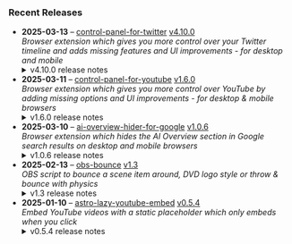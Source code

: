 ### Recent Releases

<!-- RECENT_RELEASES -->
<ul>
<li>
  <strong>2025-03-13</strong> – <a href="https://github.com/insin/control-panel-for-twitter">control-panel-for-twitter</a> <a href="https://github.com/insin/control-panel-for-twitter/releases/tag/v4.10.0">v4.10.0</a>
  <div><em>Browser extension which gives you more control over your Twitter timeline and adds missing features and UI improvements - for desktop and mobile</em></div>
  <details><summary>v4.10.0 release notes</summary><p>Visit the <a href="https://soitis.dev/control-panel-for-twitter" rel="nofollow">Control Panel for Twitter website</a> for installation links, more information about the extension, and FAQs. Follow <a href="https://twitter.com/ControlPanelFT" rel="nofollow">@ControlPanelFT</a> on Twitter or <a href="https://bsky.app/profile/soitis.dev" rel="nofollow">@soitis.dev</a> on Bluesky for updates.</p>
<h2>Changes</h2>
<ul>
<li>Added an option to hide Grok Tweets</li>
<li>Fixed the restored Twitter reply box placeholder for Japanese and a few other languages</li>
<li>Fixed restoring Twitter placeholders in the desktop Compose Tweet modal after using Drafts/Media/GIF search/Schedule</li>
<li>Fixed the empty title on the Messages page on desktop causing bugs on the next page you visit (e.g. For you timeline re-appearing in Home)</li>
<li>Removed top-level toggles for some groups of options in the options page</li>
</ul>
<h2>Availability</h2>

<p>This version is available for the following browsers:</p>
<p><a href="https://apps.apple.com/app/id1668516167?platform=iphone" title="Safari on iOS" rel="nofollow"><img src="https://private-user-images.githubusercontent.com/226692/407979936-2370f4ea-3362-4b75-b52d-0e99dcae13f6.png?jwt=eyJhbGciOiJIUzI1NiIsInR5cCI6IkpXVCJ9.eyJpc3MiOiJnaXRodWIuY29tIiwiYXVkIjoicmF3LmdpdGh1YnVzZXJjb250ZW50LmNvbSIsImtleSI6ImtleTUiLCJleHAiOjE3NDQxMzIyNTMsIm5iZiI6MTc0NDEzMTk1MywicGF0aCI6Ii8yMjY2OTIvNDA3OTc5OTM2LTIzNzBmNGVhLTMzNjItNGI3NS1iNTJkLTBlOTlkY2FlMTNmNi5wbmc_WC1BbXotQWxnb3JpdGhtPUFXUzQtSE1BQy1TSEEyNTYmWC1BbXotQ3JlZGVudGlhbD1BS0lBVkNPRFlMU0E1M1BRSzRaQSUyRjIwMjUwNDA4JTJGdXMtZWFzdC0xJTJGczMlMkZhd3M0X3JlcXVlc3QmWC1BbXotRGF0ZT0yMDI1MDQwOFQxNzA1NTNaJlgtQW16LUV4cGlyZXM9MzAwJlgtQW16LVNpZ25hdHVyZT04ODYzZTk1ZGU1NjdiMGI0MGYwOTE1YzcxZDVhODA3MGQ4OTAwNzc0M2ZiNTI0YjY1YTYwNTZhMGZjYzI2OTU0JlgtQW16LVNpZ25lZEhlYWRlcnM9aG9zdCJ9.JCBDyAQ2DqhDAMNW1a6x0FwcS2S1cszY5xxnU70SIls" alt="Safari on iOS" content-type-secured-asset="image/png" secured-asset-link="" style="max-width: 100%;"></a> <a href="https://apps.apple.com/app/id1668516167?platform=mac" title="Safari on macOS" rel="nofollow"><img src="https://private-user-images.githubusercontent.com/226692/407980194-5521baec-f246-4a91-9615-ef602e3743b5.png?jwt=eyJhbGciOiJIUzI1NiIsInR5cCI6IkpXVCJ9.eyJpc3MiOiJnaXRodWIuY29tIiwiYXVkIjoicmF3LmdpdGh1YnVzZXJjb250ZW50LmNvbSIsImtleSI6ImtleTUiLCJleHAiOjE3NDQxMzIyNTMsIm5iZiI6MTc0NDEzMTk1MywicGF0aCI6Ii8yMjY2OTIvNDA3OTgwMTk0LTU1MjFiYWVjLWYyNDYtNGE5MS05NjE1LWVmNjAyZTM3NDNiNS5wbmc_WC1BbXotQWxnb3JpdGhtPUFXUzQtSE1BQy1TSEEyNTYmWC1BbXotQ3JlZGVudGlhbD1BS0lBVkNPRFlMU0E1M1BRSzRaQSUyRjIwMjUwNDA4JTJGdXMtZWFzdC0xJTJGczMlMkZhd3M0X3JlcXVlc3QmWC1BbXotRGF0ZT0yMDI1MDQwOFQxNzA1NTNaJlgtQW16LUV4cGlyZXM9MzAwJlgtQW16LVNpZ25hdHVyZT1mYzI0YzZlNWIxOWRjZDE0MmI3NWQzOGJjZTU1NGE2YmUzYjFkMzM3ODFkMzkwNjljMzg3ZDhjODQ5ZTEyY2I0JlgtQW16LVNpZ25lZEhlYWRlcnM9aG9zdCJ9.lj2aqoKzBAx9YKHskcvEbe6jaM-Z7Osh8iyIQviVCm0" alt="Safari on macOS)" content-type-secured-asset="image/png" secured-asset-link="" style="max-width: 100%;"></a> <a href="https://microsoftedge.microsoft.com/addons/detail/control-panel-for-twitter/foccddlibbeccjiobcnakipdpkjiijjp" title="Edge and Edge Canary on Android" rel="nofollow"><img src="https://user-images.githubusercontent.com/226692/212897573-34b1af0a-dc5a-4aa2-a1e7-ca85d3823f9f.png" alt="Edge and Edge Canary on Android" style="max-width: 100%;"></a> <a href="https://chromewebstore.google.com/detail/control-panel-for-twitter/kpmjjdhbcfebfjgdnpjagcndoelnidfj" title="Google Chrome and Chromium-based browsers" rel="nofollow"><img src="https://user-images.githubusercontent.com/226692/212897023-9e66b1b0-e1cd-44df-a4f2-3d5bda80c5f8.png" alt="Google Chrome and Chromium-based browsers" style="max-width: 100%;"></a> <a href="https://addons.mozilla.org/firefox/addon/control-panel-for-twitter/" title="Firefox and Firefox for Android" rel="nofollow"><img src="https://user-images.githubusercontent.com/226692/212897487-f3993495-2032-44a4-b0c6-1bd1d9cc56dd.png" alt="Firefox and Firefox for Android" style="max-width: 100%;"></a></p>
<h2>Donate</h2>
<p>Support Control Panel for Twitter development with a tip:</p>
<p><a href="https://ko-fi.com/jbscript" rel="nofollow"><img src="https://private-user-images.githubusercontent.com/226692/330361609-c318a7d3-695e-448d-af15-ef0b934ae168.png?jwt=eyJhbGciOiJIUzI1NiIsInR5cCI6IkpXVCJ9.eyJpc3MiOiJnaXRodWIuY29tIiwiYXVkIjoicmF3LmdpdGh1YnVzZXJjb250ZW50LmNvbSIsImtleSI6ImtleTUiLCJleHAiOjE3NDQxMzIyNTMsIm5iZiI6MTc0NDEzMTk1MywicGF0aCI6Ii8yMjY2OTIvMzMwMzYxNjA5LWMzMThhN2QzLTY5NWUtNDQ4ZC1hZjE1LWVmMGI5MzRhZTE2OC5wbmc_WC1BbXotQWxnb3JpdGhtPUFXUzQtSE1BQy1TSEEyNTYmWC1BbXotQ3JlZGVudGlhbD1BS0lBVkNPRFlMU0E1M1BRSzRaQSUyRjIwMjUwNDA4JTJGdXMtZWFzdC0xJTJGczMlMkZhd3M0X3JlcXVlc3QmWC1BbXotRGF0ZT0yMDI1MDQwOFQxNzA1NTNaJlgtQW16LUV4cGlyZXM9MzAwJlgtQW16LVNpZ25hdHVyZT02YWM5ZTMxNzhkNGUxM2YxZDY4MThjZTVmNTMxYTc4YWU0YTdiYWVmZmZhZDI2YmI3MTA5ZGQxZmE1NDI5MzlkJlgtQW16LVNpZ25lZEhlYWRlcnM9aG9zdCJ9.ALGGjU-k4SeQjkU9R3s75-mzQxLO8eOoegvJOSn09jk" alt="Support me on Ko-fi" content-type-secured-asset="image/png" secured-asset-link="" style="max-width: 100%;"></a></p></details>
</li>
<li>
  <strong>2025-03-11</strong> – <a href="https://github.com/insin/control-panel-for-youtube">control-panel-for-youtube</a> <a href="https://github.com/insin/control-panel-for-youtube/releases/tag/v1.6.0">v1.6.0</a>
  <div><em>Browser extension which gives you more control over YouTube by adding missing options and UI improvements - for desktop &amp; mobile browsers</em></div>
  <details><summary>v1.6.0 release notes</summary><p>Visit the <a href="https://soitis.dev/control-panel-for-youtube" rel="nofollow">Control Panel for YouTube website</a> for installation links, more information about the extension, and FAQs. Follow <a href="https://bsky.app/profile/soitis.dev" rel="nofollow">@soitis.dev</a> on Bluesky for updates.</p>
<h2>Changes</h2>
<ul>
<li>Added an option to automatically pause channel trailer videos on desktop (default: enabled)</li>
<li>Added Chinese translation for the options page, by <a class="user-mention notranslate" data-hovercard-type="user" data-hovercard-url="/users/movcoa/hovercard" data-octo-click="hovercard-link-click" data-octo-dimensions="link_type:self" href="https://github.com/movcoa">@movcoa</a></li>
<li>Added hiding new groups of 3 Shorts which now appear inline in the Home feed on desktop</li>
<li>Changed the Hide video endscreen content option to also hide previous/next buttons</li>
<li>Changed the Hide video end cards option to also hide end cards in embedded videos</li>
<li>Fixed removing pink gradient from progress bars (again)</li>
<li>Fixed hiding the info box under a video's channel name on desktop</li>
<li>Fixed detection of Home and Subscriptions videos on desktop having their progress updated, or being replaced by another video</li>
<li>Removed the separate option for hiding endscreen content in embedded videos - the Hide video endscreen content option now controls this everywhere</li>
</ul>
<h2>Availability</h2>
<p>New versions have to be reviewed and approved for each browser before they're available to install or upgrade to.</p>
<p>This version is available for the following browsers:</p>
<p><a href="https://apps.apple.com/app/id6478456678?platform=mac" title="Safari on macOS" rel="nofollow"><img src="https://private-user-images.githubusercontent.com/226692/407980194-5521baec-f246-4a91-9615-ef602e3743b5.png?jwt=eyJhbGciOiJIUzI1NiIsInR5cCI6IkpXVCJ9.eyJpc3MiOiJnaXRodWIuY29tIiwiYXVkIjoicmF3LmdpdGh1YnVzZXJjb250ZW50LmNvbSIsImtleSI6ImtleTUiLCJleHAiOjE3NDQxMzIyNTMsIm5iZiI6MTc0NDEzMTk1MywicGF0aCI6Ii8yMjY2OTIvNDA3OTgwMTk0LTU1MjFiYWVjLWYyNDYtNGE5MS05NjE1LWVmNjAyZTM3NDNiNS5wbmc_WC1BbXotQWxnb3JpdGhtPUFXUzQtSE1BQy1TSEEyNTYmWC1BbXotQ3JlZGVudGlhbD1BS0lBVkNPRFlMU0E1M1BRSzRaQSUyRjIwMjUwNDA4JTJGdXMtZWFzdC0xJTJGczMlMkZhd3M0X3JlcXVlc3QmWC1BbXotRGF0ZT0yMDI1MDQwOFQxNzA1NTNaJlgtQW16LUV4cGlyZXM9MzAwJlgtQW16LVNpZ25hdHVyZT1mYzI0YzZlNWIxOWRjZDE0MmI3NWQzOGJjZTU1NGE2YmUzYjFkMzM3ODFkMzkwNjljMzg3ZDhjODQ5ZTEyY2I0JlgtQW16LVNpZ25lZEhlYWRlcnM9aG9zdCJ9.lj2aqoKzBAx9YKHskcvEbe6jaM-Z7Osh8iyIQviVCm0" alt="Safari on macOS)" content-type-secured-asset="image/png" secured-asset-link="" style="max-width: 100%;"></a> <a href="https://apps.apple.com/app/id6478456678?platform=iphone" title="Safari on iOS" rel="nofollow"><img src="https://private-user-images.githubusercontent.com/226692/407979936-2370f4ea-3362-4b75-b52d-0e99dcae13f6.png?jwt=eyJhbGciOiJIUzI1NiIsInR5cCI6IkpXVCJ9.eyJpc3MiOiJnaXRodWIuY29tIiwiYXVkIjoicmF3LmdpdGh1YnVzZXJjb250ZW50LmNvbSIsImtleSI6ImtleTUiLCJleHAiOjE3NDQxMzIyNTMsIm5iZiI6MTc0NDEzMTk1MywicGF0aCI6Ii8yMjY2OTIvNDA3OTc5OTM2LTIzNzBmNGVhLTMzNjItNGI3NS1iNTJkLTBlOTlkY2FlMTNmNi5wbmc_WC1BbXotQWxnb3JpdGhtPUFXUzQtSE1BQy1TSEEyNTYmWC1BbXotQ3JlZGVudGlhbD1BS0lBVkNPRFlMU0E1M1BRSzRaQSUyRjIwMjUwNDA4JTJGdXMtZWFzdC0xJTJGczMlMkZhd3M0X3JlcXVlc3QmWC1BbXotRGF0ZT0yMDI1MDQwOFQxNzA1NTNaJlgtQW16LUV4cGlyZXM9MzAwJlgtQW16LVNpZ25hdHVyZT04ODYzZTk1ZGU1NjdiMGI0MGYwOTE1YzcxZDVhODA3MGQ4OTAwNzc0M2ZiNTI0YjY1YTYwNTZhMGZjYzI2OTU0JlgtQW16LVNpZ25lZEhlYWRlcnM9aG9zdCJ9.JCBDyAQ2DqhDAMNW1a6x0FwcS2S1cszY5xxnU70SIls" alt="Safari on iOS" content-type-secured-asset="image/png" secured-asset-link="" style="max-width: 100%;"></a> <a href="https://addons.mozilla.org/firefox/addon/control-panel-for-youtube/" title="Firefox and Firefox for Android" rel="nofollow"><img src="https://private-user-images.githubusercontent.com/226692/307636781-566d72e8-bd40-43a4-9118-1768946f5b20.png?jwt=eyJhbGciOiJIUzI1NiIsInR5cCI6IkpXVCJ9.eyJpc3MiOiJnaXRodWIuY29tIiwiYXVkIjoicmF3LmdpdGh1YnVzZXJjb250ZW50LmNvbSIsImtleSI6ImtleTUiLCJleHAiOjE3NDQxMzIyNTMsIm5iZiI6MTc0NDEzMTk1MywicGF0aCI6Ii8yMjY2OTIvMzA3NjM2NzgxLTU2NmQ3MmU4LWJkNDAtNDNhNC05MTE4LTE3Njg5NDZmNWIyMC5wbmc_WC1BbXotQWxnb3JpdGhtPUFXUzQtSE1BQy1TSEEyNTYmWC1BbXotQ3JlZGVudGlhbD1BS0lBVkNPRFlMU0E1M1BRSzRaQSUyRjIwMjUwNDA4JTJGdXMtZWFzdC0xJTJGczMlMkZhd3M0X3JlcXVlc3QmWC1BbXotRGF0ZT0yMDI1MDQwOFQxNzA1NTNaJlgtQW16LUV4cGlyZXM9MzAwJlgtQW16LVNpZ25hdHVyZT03OGJmOGYwMWQ3ODQ4OTkyYTBhNzA0YzllOTEwNjQ1NTdlMjgyZDFkZDliYWM2NTNmZWRmMTVlMzQyODAwOTIyJlgtQW16LVNpZ25lZEhlYWRlcnM9aG9zdCJ9.2WCppi5WgV8XM1VFyMRuU-jFMk9V2Qs17T-yIKQGSOY" alt="Firefox and Firefox for Android" content-type-secured-asset="image/png" secured-asset-link="" style="max-width: 100%;"></a> <a href="https://chromewebstore.google.com/detail/control-panel-for-youtube/lodcanccmfbpjjpnngindkkmiehimile" title="Chrome and Chromium-based browsers" rel="nofollow"><img src="https://private-user-images.githubusercontent.com/226692/307584913-08b44d7b-61d5-49f2-9a76-607eb36fe407.png?jwt=eyJhbGciOiJIUzI1NiIsInR5cCI6IkpXVCJ9.eyJpc3MiOiJnaXRodWIuY29tIiwiYXVkIjoicmF3LmdpdGh1YnVzZXJjb250ZW50LmNvbSIsImtleSI6ImtleTUiLCJleHAiOjE3NDQxMzIyNTMsIm5iZiI6MTc0NDEzMTk1MywicGF0aCI6Ii8yMjY2OTIvMzA3NTg0OTEzLTA4YjQ0ZDdiLTYxZDUtNDlmMi05YTc2LTYwN2ViMzZmZTQwNy5wbmc_WC1BbXotQWxnb3JpdGhtPUFXUzQtSE1BQy1TSEEyNTYmWC1BbXotQ3JlZGVudGlhbD1BS0lBVkNPRFlMU0E1M1BRSzRaQSUyRjIwMjUwNDA4JTJGdXMtZWFzdC0xJTJGczMlMkZhd3M0X3JlcXVlc3QmWC1BbXotRGF0ZT0yMDI1MDQwOFQxNzA1NTNaJlgtQW16LUV4cGlyZXM9MzAwJlgtQW16LVNpZ25hdHVyZT01ODc5MWU2NjM4ZThjZjM2NTQyYmNmOTYwNTE1NjQ5OGI1M2YyYzhlZDc1ZmZlNzAzOWIzNjdkZmM2MTc2ODY0JlgtQW16LVNpZ25lZEhlYWRlcnM9aG9zdCJ9.DYDJtCcPppjUcb6SdPHVvKOqcn5tCwFVjof6YEAyS4s" alt="Chrome and Chromium-based browsers" content-type-secured-asset="image/png" secured-asset-link="" style="max-width: 100%;"></a> <a href="https://microsoftedge.microsoft.com/addons/detail/llinnalaegmbpmjonmfbpklchphiabfo" title="Edge and Edge Canary on Android" rel="nofollow"><img src="https://private-user-images.githubusercontent.com/226692/308582850-d5ccf576-df4a-48c8-b881-17c1e8a0c6df.png?jwt=eyJhbGciOiJIUzI1NiIsInR5cCI6IkpXVCJ9.eyJpc3MiOiJnaXRodWIuY29tIiwiYXVkIjoicmF3LmdpdGh1YnVzZXJjb250ZW50LmNvbSIsImtleSI6ImtleTUiLCJleHAiOjE3NDQxMzIyNTMsIm5iZiI6MTc0NDEzMTk1MywicGF0aCI6Ii8yMjY2OTIvMzA4NTgyODUwLWQ1Y2NmNTc2LWRmNGEtNDhjOC1iODgxLTE3YzFlOGEwYzZkZi5wbmc_WC1BbXotQWxnb3JpdGhtPUFXUzQtSE1BQy1TSEEyNTYmWC1BbXotQ3JlZGVudGlhbD1BS0lBVkNPRFlMU0E1M1BRSzRaQSUyRjIwMjUwNDA4JTJGdXMtZWFzdC0xJTJGczMlMkZhd3M0X3JlcXVlc3QmWC1BbXotRGF0ZT0yMDI1MDQwOFQxNzA1NTNaJlgtQW16LUV4cGlyZXM9MzAwJlgtQW16LVNpZ25hdHVyZT0xYTEyYTcwNGJlZGE0YzY3YTI4MmQ5NjU0MGFjZTliOTlhYTJiZjZmNjI0NmZlNjI0M2Y2MWUxNGJlYTRhOGNhJlgtQW16LVNpZ25lZEhlYWRlcnM9aG9zdCJ9.DyMj2DgLVi2cmqz2XsQ0fe2KgMMLNcqAAs4mHe1zv3o" alt="Edge and Edge Canary on Android" content-type-secured-asset="image/png" secured-asset-link="" style="max-width: 100%;"></a></p>
<h2>Donate</h2>
<p>Support Control Panel for YouTube development with a tip:</p>
<p><a href="https://ko-fi.com/jbscript" rel="nofollow"><img src="https://private-user-images.githubusercontent.com/226692/330361609-c318a7d3-695e-448d-af15-ef0b934ae168.png?jwt=eyJhbGciOiJIUzI1NiIsInR5cCI6IkpXVCJ9.eyJpc3MiOiJnaXRodWIuY29tIiwiYXVkIjoicmF3LmdpdGh1YnVzZXJjb250ZW50LmNvbSIsImtleSI6ImtleTUiLCJleHAiOjE3NDQxMzIyNTMsIm5iZiI6MTc0NDEzMTk1MywicGF0aCI6Ii8yMjY2OTIvMzMwMzYxNjA5LWMzMThhN2QzLTY5NWUtNDQ4ZC1hZjE1LWVmMGI5MzRhZTE2OC5wbmc_WC1BbXotQWxnb3JpdGhtPUFXUzQtSE1BQy1TSEEyNTYmWC1BbXotQ3JlZGVudGlhbD1BS0lBVkNPRFlMU0E1M1BRSzRaQSUyRjIwMjUwNDA4JTJGdXMtZWFzdC0xJTJGczMlMkZhd3M0X3JlcXVlc3QmWC1BbXotRGF0ZT0yMDI1MDQwOFQxNzA1NTNaJlgtQW16LUV4cGlyZXM9MzAwJlgtQW16LVNpZ25hdHVyZT02YWM5ZTMxNzhkNGUxM2YxZDY4MThjZTVmNTMxYTc4YWU0YTdiYWVmZmZhZDI2YmI3MTA5ZGQxZmE1NDI5MzlkJlgtQW16LVNpZ25lZEhlYWRlcnM9aG9zdCJ9.ALGGjU-k4SeQjkU9R3s75-mzQxLO8eOoegvJOSn09jk" alt="Support me on Ko-fi" content-type-secured-asset="image/png" secured-asset-link="" style="max-width: 100%;"></a></p></details>
</li>
<li>
  <strong>2025-03-10</strong> – <a href="https://github.com/insin/ai-overview-hider-for-google">ai-overview-hider-for-google</a> <a href="https://github.com/insin/ai-overview-hider-for-google/releases/tag/v1.0.6">v1.0.6</a>
  <div><em>Browser extension which hides the AI Overview section in Google search results on desktop and mobile browsers</em></div>
  <details><summary>v1.0.6 release notes</summary><p>Visit the <a href="https://soitis.dev/ai-overview-hider-for-google" rel="nofollow">AI Overview Hider for Google website</a> for installation links, more information about the extension, and FAQs. Follow <a href="https://bsky.app/profile/soitis.dev" rel="nofollow">@soitis.dev</a> on Bluesky for updates.</p>
<h2>Changes</h2>
<ul>
<li>Fixed hiding another pre-rendered AI Overview variant</li>
</ul>
<h2>Availability</h2>
<p>New versions have to be reviewed and approved by each browser before they're available to install or upgrade to.</p>
<p>This version is available for the following browsers:</p>
<p><a href="https://apps.apple.com/app/ai-overview-hider-for-google/id6739935376?platform=iphone" title="Safari on iOS" rel="nofollow"><img src="https://private-user-images.githubusercontent.com/226692/407979936-2370f4ea-3362-4b75-b52d-0e99dcae13f6.png?jwt=eyJhbGciOiJIUzI1NiIsInR5cCI6IkpXVCJ9.eyJpc3MiOiJnaXRodWIuY29tIiwiYXVkIjoicmF3LmdpdGh1YnVzZXJjb250ZW50LmNvbSIsImtleSI6ImtleTUiLCJleHAiOjE3NDQxMzIyNTMsIm5iZiI6MTc0NDEzMTk1MywicGF0aCI6Ii8yMjY2OTIvNDA3OTc5OTM2LTIzNzBmNGVhLTMzNjItNGI3NS1iNTJkLTBlOTlkY2FlMTNmNi5wbmc_WC1BbXotQWxnb3JpdGhtPUFXUzQtSE1BQy1TSEEyNTYmWC1BbXotQ3JlZGVudGlhbD1BS0lBVkNPRFlMU0E1M1BRSzRaQSUyRjIwMjUwNDA4JTJGdXMtZWFzdC0xJTJGczMlMkZhd3M0X3JlcXVlc3QmWC1BbXotRGF0ZT0yMDI1MDQwOFQxNzA1NTNaJlgtQW16LUV4cGlyZXM9MzAwJlgtQW16LVNpZ25hdHVyZT04ODYzZTk1ZGU1NjdiMGI0MGYwOTE1YzcxZDVhODA3MGQ4OTAwNzc0M2ZiNTI0YjY1YTYwNTZhMGZjYzI2OTU0JlgtQW16LVNpZ25lZEhlYWRlcnM9aG9zdCJ9.JCBDyAQ2DqhDAMNW1a6x0FwcS2S1cszY5xxnU70SIls" alt="Safari on iOS" content-type-secured-asset="image/png" secured-asset-link="" style="max-width: 100%;"></a> <a href="https://apps.apple.com/app/ai-overview-hider-for-google/id6739935376?platform=mac" title="Safari on macOS" rel="nofollow"><img src="https://private-user-images.githubusercontent.com/226692/407980194-5521baec-f246-4a91-9615-ef602e3743b5.png?jwt=eyJhbGciOiJIUzI1NiIsInR5cCI6IkpXVCJ9.eyJpc3MiOiJnaXRodWIuY29tIiwiYXVkIjoicmF3LmdpdGh1YnVzZXJjb250ZW50LmNvbSIsImtleSI6ImtleTUiLCJleHAiOjE3NDQxMzIyNTMsIm5iZiI6MTc0NDEzMTk1MywicGF0aCI6Ii8yMjY2OTIvNDA3OTgwMTk0LTU1MjFiYWVjLWYyNDYtNGE5MS05NjE1LWVmNjAyZTM3NDNiNS5wbmc_WC1BbXotQWxnb3JpdGhtPUFXUzQtSE1BQy1TSEEyNTYmWC1BbXotQ3JlZGVudGlhbD1BS0lBVkNPRFlMU0E1M1BRSzRaQSUyRjIwMjUwNDA4JTJGdXMtZWFzdC0xJTJGczMlMkZhd3M0X3JlcXVlc3QmWC1BbXotRGF0ZT0yMDI1MDQwOFQxNzA1NTNaJlgtQW16LUV4cGlyZXM9MzAwJlgtQW16LVNpZ25hdHVyZT1mYzI0YzZlNWIxOWRjZDE0MmI3NWQzOGJjZTU1NGE2YmUzYjFkMzM3ODFkMzkwNjljMzg3ZDhjODQ5ZTEyY2I0JlgtQW16LVNpZ25lZEhlYWRlcnM9aG9zdCJ9.lj2aqoKzBAx9YKHskcvEbe6jaM-Z7Osh8iyIQviVCm0" alt="Safari on macOS)" content-type-secured-asset="image/png" secured-asset-link="" style="max-width: 100%;"></a> <a href="https://addons.mozilla.org/en-GB/firefox/addon/ai-overview-hider-for-google/" title="Firefox and Firefox for Android" rel="nofollow"><img src="https://private-user-images.githubusercontent.com/226692/399291296-c994c949-1101-4fcc-a8c3-a8d644ffc883.png?jwt=eyJhbGciOiJIUzI1NiIsInR5cCI6IkpXVCJ9.eyJpc3MiOiJnaXRodWIuY29tIiwiYXVkIjoicmF3LmdpdGh1YnVzZXJjb250ZW50LmNvbSIsImtleSI6ImtleTUiLCJleHAiOjE3NDQxMzIyNTMsIm5iZiI6MTc0NDEzMTk1MywicGF0aCI6Ii8yMjY2OTIvMzk5MjkxMjk2LWM5OTRjOTQ5LTExMDEtNGZjYy1hOGMzLWE4ZDY0NGZmYzg4My5wbmc_WC1BbXotQWxnb3JpdGhtPUFXUzQtSE1BQy1TSEEyNTYmWC1BbXotQ3JlZGVudGlhbD1BS0lBVkNPRFlMU0E1M1BRSzRaQSUyRjIwMjUwNDA4JTJGdXMtZWFzdC0xJTJGczMlMkZhd3M0X3JlcXVlc3QmWC1BbXotRGF0ZT0yMDI1MDQwOFQxNzA1NTNaJlgtQW16LUV4cGlyZXM9MzAwJlgtQW16LVNpZ25hdHVyZT01OTMxNzJhNzQ3MDk4YTNmYWE3YjM0N2RjNWJkZmEwNGZiMGY3MWY5Y2IxM2IxMmFhY2UzMmM3MDQxNzg3NGIzJlgtQW16LVNpZ25lZEhlYWRlcnM9aG9zdCJ9.t9-GxrP3-FDy0KieW2poPYCKDMS-IcKKY3ZSs4hJFv4" alt="Firefox and Firefox for Android" content-type-secured-asset="image/png" secured-asset-link="" style="max-width: 100%;"></a> <a href="https://chromewebstore.google.com/detail/ai-overview-hider-for-goo/foobohnghnhkmgpglaefdnbcjkenjpgi" title="Chrome and Chromium-based browsers" rel="nofollow"><img src="https://private-user-images.githubusercontent.com/226692/399071033-5e1c67cd-086c-415b-b055-267df80d6c13.png?jwt=eyJhbGciOiJIUzI1NiIsInR5cCI6IkpXVCJ9.eyJpc3MiOiJnaXRodWIuY29tIiwiYXVkIjoicmF3LmdpdGh1YnVzZXJjb250ZW50LmNvbSIsImtleSI6ImtleTUiLCJleHAiOjE3NDQxMzIyNTMsIm5iZiI6MTc0NDEzMTk1MywicGF0aCI6Ii8yMjY2OTIvMzk5MDcxMDMzLTVlMWM2N2NkLTA4NmMtNDE1Yi1iMDU1LTI2N2RmODBkNmMxMy5wbmc_WC1BbXotQWxnb3JpdGhtPUFXUzQtSE1BQy1TSEEyNTYmWC1BbXotQ3JlZGVudGlhbD1BS0lBVkNPRFlMU0E1M1BRSzRaQSUyRjIwMjUwNDA4JTJGdXMtZWFzdC0xJTJGczMlMkZhd3M0X3JlcXVlc3QmWC1BbXotRGF0ZT0yMDI1MDQwOFQxNzA1NTNaJlgtQW16LUV4cGlyZXM9MzAwJlgtQW16LVNpZ25hdHVyZT1jMTE0Nzg1MWJhM2U2Y2UyYWFhZGE4YTE1NDcxOWM1ZTM3OTRjNmVmMDA2ZTE3YzU0YmVmY2JhMTQxMjViODk0JlgtQW16LVNpZ25lZEhlYWRlcnM9aG9zdCJ9.bKq0pNx5G2EpE1yEK0MUipSu8lkx87zy0YBILOjIdl8" alt="Chrome and Chromium-based browsers" content-type-secured-asset="image/png" secured-asset-link="" style="max-width: 100%;"></a> <a href="https://microsoftedge.microsoft.com/addons/detail/ai-overview-hider-for-goo/kgnepepbdpcpjkkhomocmpohgocijgkf" title="Edge and Edge Canary on Android" rel="nofollow"><img src="https://private-user-images.githubusercontent.com/226692/399472874-649d0e77-de48-47ce-a856-db02703929cb.png?jwt=eyJhbGciOiJIUzI1NiIsInR5cCI6IkpXVCJ9.eyJpc3MiOiJnaXRodWIuY29tIiwiYXVkIjoicmF3LmdpdGh1YnVzZXJjb250ZW50LmNvbSIsImtleSI6ImtleTUiLCJleHAiOjE3NDQxMzIyNTMsIm5iZiI6MTc0NDEzMTk1MywicGF0aCI6Ii8yMjY2OTIvMzk5NDcyODc0LTY0OWQwZTc3LWRlNDgtNDdjZS1hODU2LWRiMDI3MDM5MjljYi5wbmc_WC1BbXotQWxnb3JpdGhtPUFXUzQtSE1BQy1TSEEyNTYmWC1BbXotQ3JlZGVudGlhbD1BS0lBVkNPRFlMU0E1M1BRSzRaQSUyRjIwMjUwNDA4JTJGdXMtZWFzdC0xJTJGczMlMkZhd3M0X3JlcXVlc3QmWC1BbXotRGF0ZT0yMDI1MDQwOFQxNzA1NTNaJlgtQW16LUV4cGlyZXM9MzAwJlgtQW16LVNpZ25hdHVyZT0xMjBiNTAyMzM2ZjA5MmY5YjU4OTg5OTA4MGMwNGIzMTdkN2RjMmNmYzFjMDQ1ZjkxMjBkMTAxODBhMTgyODBiJlgtQW16LVNpZ25lZEhlYWRlcnM9aG9zdCJ9.E7zTd5L948UrxilOifrLbcxY5MSHNna9H9roK3VyqnQ" alt="Edge and Edge Canary on Android" content-type-secured-asset="image/png" secured-asset-link="" style="max-width: 100%;"></a></p>
<h2>Donate</h2>
<p>Support AI Overview Hider for Google development with a tip:</p>
<p><a href="https://ko-fi.com/jbscript" rel="nofollow"><img src="https://private-user-images.githubusercontent.com/226692/330361609-c318a7d3-695e-448d-af15-ef0b934ae168.png?jwt=eyJhbGciOiJIUzI1NiIsInR5cCI6IkpXVCJ9.eyJpc3MiOiJnaXRodWIuY29tIiwiYXVkIjoicmF3LmdpdGh1YnVzZXJjb250ZW50LmNvbSIsImtleSI6ImtleTUiLCJleHAiOjE3NDQxMzIyNTMsIm5iZiI6MTc0NDEzMTk1MywicGF0aCI6Ii8yMjY2OTIvMzMwMzYxNjA5LWMzMThhN2QzLTY5NWUtNDQ4ZC1hZjE1LWVmMGI5MzRhZTE2OC5wbmc_WC1BbXotQWxnb3JpdGhtPUFXUzQtSE1BQy1TSEEyNTYmWC1BbXotQ3JlZGVudGlhbD1BS0lBVkNPRFlMU0E1M1BRSzRaQSUyRjIwMjUwNDA4JTJGdXMtZWFzdC0xJTJGczMlMkZhd3M0X3JlcXVlc3QmWC1BbXotRGF0ZT0yMDI1MDQwOFQxNzA1NTNaJlgtQW16LUV4cGlyZXM9MzAwJlgtQW16LVNpZ25hdHVyZT02YWM5ZTMxNzhkNGUxM2YxZDY4MThjZTVmNTMxYTc4YWU0YTdiYWVmZmZhZDI2YmI3MTA5ZGQxZmE1NDI5MzlkJlgtQW16LVNpZ25lZEhlYWRlcnM9aG9zdCJ9.ALGGjU-k4SeQjkU9R3s75-mzQxLO8eOoegvJOSn09jk" alt="Support me on Ko-fi" content-type-secured-asset="image/png" secured-asset-link="" style="max-width: 100%;"></a></p></details>
</li>
<li>
  <strong>2025-02-13</strong> – <a href="https://github.com/insin/obs-bounce">obs-bounce</a> <a href="https://github.com/insin/obs-bounce/releases/tag/v1.3">v1.3</a>
  <div><em>OBS script to bounce a scene item around, DVD logo style or throw &amp; bounce with physics</em></div>
  <details><summary>v1.3 release notes</summary><ul>
<li>Added colour changing on bounces to DVD Bounce (enabled by default, requires a Color Correction filter on the source)</li>
<li>Changed initial DVD Bounce direction to always be random</li>
<li>Changed defaults:
<ul>
<li>Auto start/stop on scene change is now enabled by default</li>
<li>Lowered the default DVD bounce speed now color changing makes it more "interesting" to watch</li>
</ul>
</li>
<li>Fixed Throw &amp; Bounce not restarting if x and y velocity hit 0 in the same frame</li>
<li>Fixed using the wrong event for cleanup on OBS exit</li>
<li>Fixed getting the scene item multiple times when toggling</li>
<li>Use obs.script_log() for logging instead of print()</li>
</ul></details>
</li>
<li>
  <strong>2025-01-10</strong> – <a href="https://github.com/insin/astro-lazy-youtube-embed">astro-lazy-youtube-embed</a> <a href="https://github.com/insin/astro-lazy-youtube-embed/releases/tag/v0.5.4">v0.5.4</a>
  <div><em>Embed YouTube videos with a static placeholder which only embeds when you click</em></div>
  <details><summary>v0.5.4 release notes</summary><h3>Changed</h3>
<ul>
<li>Add missing shadow to the SVG in the "Watch on YouTube" link and reduce its size</li>
</ul></details>
</li>
</ul>
<!-- /RECENT_RELEASES -->
